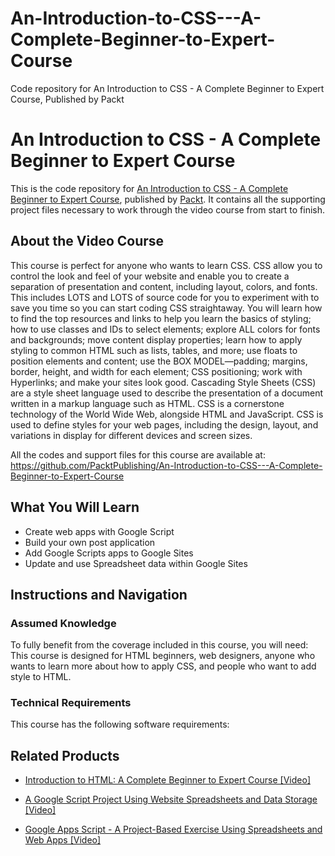 


# An-Introduction-to-CSS---A-Complete-Beginner-to-Expert-Course
Code repository for An Introduction to CSS - A Complete Beginner to Expert Course, Published by Packt
# An Introduction to CSS - A Complete Beginner to Expert Course
This is the code repository for [An Introduction to CSS - A Complete Beginner to Expert Course](https://www.packtpub.com/application-development/google-apps-script-project-based-exercise-using-spreadsheets-and-web-apps-vi?utm_source=github&utm_medium=repository&utm_campaign=9781838556914), published by [Packt](https://www.packtpub.com/?utm_source=github). It contains all the supporting project files necessary to work through the video course from start to finish.
## About the Video Course
This course is perfect for anyone who wants to learn CSS. CSS allow you to control the look and feel of your website and enable you to create a separation of presentation and content, including layout, colors, and fonts. This includes LOTS and LOTS of source code for you to experiment with to save you time so you can start coding CSS straightaway. You will learn how to find the top resources and links to help you learn the basics of styling; how to use classes and IDs to select elements; explore ALL colors for fonts and backgrounds; move content display properties; learn how to apply styling to common HTML such as lists, tables, and more; use floats to position elements and content; use the BOX MODEL—padding; margins, border, height, and width for each element; CSS positioning; work with Hyperlinks; and make your sites look good. 
Cascading Style Sheets (CSS) are a style sheet language used to describe the presentation of a document written in a markup language such as HTML. CSS is a cornerstone technology of the World Wide Web, alongside HTML and JavaScript. CSS is used to define styles for your web pages, including the design, layout, and variations in display for different devices and screen sizes.

All the codes and support files for this course are available at: https://github.com/PacktPublishing/An-Introduction-to-CSS---A-Complete-Beginner-to-Expert-Course

<H2>What You Will Learn</H2>
<DIV class=book-info-will-learn-text>
<UL>
<LI>Create web apps with Google Script 
<LI>Build your own post application 
<LI>Add Google Scripts apps to Google Sites 
<LI>Update and use Spreadsheet data within Google Sites </LI></UL></DIV>

## Instructions and Navigation
### Assumed Knowledge
To fully benefit from the coverage included in this course, you will need:<br/>
This course is designed for HTML beginners, web designers, anyone who wants to learn more about how to apply CSS, and people who want to add style to HTML.
### Technical Requirements
This course has the following software requirements:<br/>
    

## Related Products
* [Introduction to HTML: A Complete Beginner to Expert Course [Video]](https://www.packtpub.com/application-development/google-apps-script-project-based-exercise-using-spreadsheets-and-web-apps-vi?utm_source=github&utm_medium=repository&utm_campaign=9781838556914)

* [A Google Script Project Using Website Spreadsheets and Data Storage [Video]](https://www.packtpub.com/application-development/google-apps-script-project-based-exercise-using-spreadsheets-and-web-apps-vi?utm_source=github&utm_medium=repository&utm_campaign=9781838556914)

* [Google Apps Script - A Project-Based Exercise Using Spreadsheets and Web Apps [Video]](https://www.packtpub.com/application-development/google-apps-script-project-based-exercise-using-spreadsheets-and-web-apps-vi?utm_source=github&utm_medium=repository&utm_campaign=9781838556914)

